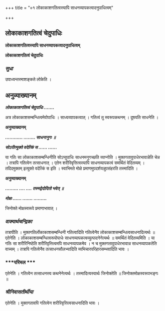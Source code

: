 +++
title = "०१ लोकाकाशगतित्वस्यापि साधनव्यापकत्वादनुपाधित्वम्"

+++


## लोकाकाशगतित्वं चेदुपाधिः

**लोकाकाशगतित्वस्यापि साधनव्यापकत्वादनुपाधित्वम्**

**लोकाकाशगतित्वं चेदुपाधिः**

### ***सुधा***

उपाध्यन्तरमाशङ्कते लोकेति ।

## **अनुव्याख्यानम्**

***लोकाकाशगतित्वं चेदुपाधिः .......***

अत्र लोकाकाशसम्बन्धित्वमेवोपाधिः । साध्यव्यापकत्वात् । गतित्वं तु स्वरूपकथनम् । दूषयति साधनेति ।

**अनुव्याख्यानम्**

***............ ........ साधनानुगः ॥***

***सोऽपीत्युक्ते वदेत्किं स ...... ......***

या गतिः सा लोकाकाशसम्बन्धिनीति सोऽप्युपाधिः साधनमनुगच्छति व्याप्नोति । मुक्तगतावुपाधेरभावान्नेति चेन्न । तत्रापि गतित्वेन तत्साधनात् । एतेन शरीरिवृत्तित्वस्यापि साधनव्यापकत्वं समर्थितं वेदितव्यम् । तदिदमुक्तम् इत्युक्ते वदेत्किं स इति । स्वाभिमते मोक्षे प्रमाणमुपदर्शयन्नुपसंहरति तस्मादिति ।

**अनुव्याख्यानम्**

***......... .... .... तस्मद्वेदोदितो भवेत् ॥***

***मोक्षः ...... ....... .........***

जिनोक्ते मोक्षस्वरूपे प्रमाणाभावात् ।

### ***वाक्यार्थचन्द्रिका***

तत्रापीति । मुक्तगतिर्लोकाकाशसम्बन्धिनी गतित्वादिति गतित्वेनैव लोकाकाशसम्बन्धित्वसाधनादित्यर्थः ॥ एतेनेति । लोकाकाशसम्बन्धित्वरूपोपाधेः साधनव्यापकत्वव्युत्पादनेनेत्यर्थः ॥ समर्थितं वेदितव्यमिति । या गतिः सा शरीरिनिष्ठेति शरीरिवृत्तित्वमपि साधनव्यापकमेव । न च मुक्तगतावुपाधेरभावान्न साधनव्यापकतेति वाच्यम् । तत्रापि गतित्वेनैव तत्साधनसौलभ्यादिति व्यभिचारपरिहारसम्भवादिति भावः ।

### ***परिमल ***

एतेनेति । गतित्वेन तत्साधनस्य कथनेनेत्यर्थः । तस्मादित्यस्यार्थः जिनोक्तेति ॥ जिनोक्तमोक्षस्वरूपभङ्गः ॥

### ***श्रीनिवासतीर्थीया***

एतेनेति । मुक्तगतावपि गतित्वेन शरीरिवृत्तित्वसाधनादिति भावः ।

